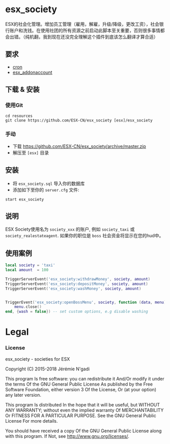 # esx_society
ESX的社会化管理。增加员工管理（雇用，解雇，升级/降级，更改工资），社会银行账户和洗钱。在使用社团的所有资源之前启动此脚本至关重要，否则很多事情都会出错。（纯机翻，我到现在还没完全理解这个插件到底该怎么翻译才算合适）

## 要求
- [cron](https://github.com/ESX-Org/cron)
- [esx_addonaccount](https://github.com/ESX-CN/esx_addonaccount)

## 下载 & 安装

### 使用Git
```
cd resources
git clone https://github.com/ESX-CN/esx_society [esx]/esx_society
```

### 手动
- 下载 https://github.com/ESX-CN/esx_society/archive/master.zip
- 解压至 `[esx]` 目录

## 安装
- 将 `esx_society.sql` 导入你的数据库
- 添加如下至你的 `server.cfg` 文件:

```
start esx_society
```

## 说明
ESX Society使用名为 `society_xxx` 的账户, 例如 `society_taxi` 或 `society_realestateagent`. 如果你的职位是 `boss` 社会资金将显示在您的hud中。

## 使用案例
```lua
local society = 'taxi'
local amount  = 100

TriggerServerEvent('esx_society:withdrawMoney', society, amount)
TriggerServerEvent('esx_society:depositMoney', society, amount)
TriggerServerEvent('esx_society:washMoney', society, amount)


TriggerEvent('esx_society:openBossMenu', society, function (data, menu)
	menu.close()
end, {wash = false}) -- set custom options, e.g disable washing
```

# Legal
### License
esx_society - societies for ESX

Copyright (C) 2015-2018 Jérémie N'gadi

This program Is free software: you can redistribute it And/Or modify it under the terms Of the GNU General Public License As published by the Free Software Foundation, either version 3 Of the License, Or (at your option) any later version.

This program Is distributed In the hope that it will be useful, but WITHOUT ANY WARRANTY; without even the implied warranty Of MERCHANTABILITY Or FITNESS FOR A PARTICULAR PURPOSE. See the GNU General Public License For more details.

You should have received a copy Of the GNU General Public License along with this program. If Not, see http://www.gnu.org/licenses/.
